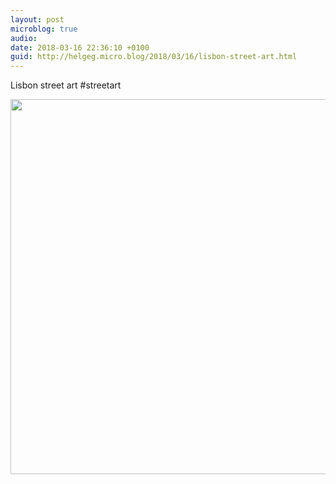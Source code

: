 ```yaml
---
layout: post
microblog: true
audio: 
date: 2018-03-16 22:36:10 +0100
guid: http://helgeg.micro.blog/2018/03/16/lisbon-street-art.html
---
```

Lisbon street art #streetart

<img src="http://microblog.helgegudmundsen.com/uploads/2018/a0c0d637db.jpg" width="600" height="600" />
